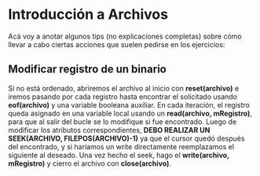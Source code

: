 # Introducción a Archivos
Acá voy a anotar algunos tips (no explicaciones completas) sobre cómo llevar a cabo ciertas acciones que suelen pedirse en los ejercicios:

## Modificar registro de un binario
Si no está ordenado, abriremos el archivo al inicio con **reset(archivo)** e iremos pasando por cada registro hasta encontrar el solicitado usando **eof(archivo)** y una variable booleana auxiliar. 
En cada iteración, el registro queda asignado en una variable local usando un **read(archivo, mRegistro)**, para que al salir del bucle se lo modifique si fue encontrado. 
Luego de modificar los atributos correspondientes, **DEBO REALIZAR UN SEEK(ARCHIVO, FILEPOS(ARCHIVO)-1)** ya que el cursor quedó después del encontrado, y si haríamos un write directamente reemplazamos el siguiente al deseado. 
Una vez hecho el seek, hago el **write(archivo, mRegistro)** y cierro el archivo con **close(archivo)**.
